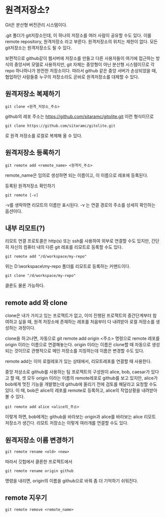 원격저장소?
===
Git은 분산형 버전관리 시스템이다.

.git 폴더가 git저장소인데, 이 하나의 저장소를 여러 사람이 공유할 수도 있다. 이를 remote repository, 원격저장소 라고 부른다. 원격저장소의 위치는 제한이 없다. 모든 git저장소는 원격저장소도 될 수 있다.

보편적으로 github같이 웹서버에 저장소를 만들고 다른 사용자들이 여기에 접근하는 방식의 중앙서버 모델로 사용하지만, git 자체는 중앙형이 아닌 분산형 시스템이므로 각 repo 하나하나가 완전한 저장소이다. 따라서 github 같은 중앙 서버가 손상되었을 때, 협업하던 사람들중 누구의 저장소라도 곧바로 원격저장소를 대체할 수 있다.

원격저장소 복제하기
---
    git clone <원격_저장소_주소>
github의 레포 주소는 https://github.com/sitaramc/gitolite.git 이런 형식이므로

    git clone https://github.com/sitaramc/gitolite.git
로 원격 저장소를 로컬로 복제해 올 수 있다.

원격저장소 등록하기
---
    git remote add <remote_name> <원격지_주소>
remote_name은 임의로 생성하면 되는 이름이고, 이 이름으로 레포에 등록된다.

등록된 원격저장소 확인하기
    
    git remote [-v]
-v를 생략하면 리모트의 이름만 표시된다. -v 는 연결 경로의 주소를 상세히 확인하는 옵션이다.

내부 리모트(?)
---
리모트 연결 프로토콜은 http(s) 또는 ssh를 사용하여 외부로 연결할 수도 있지만, 간단히 자신의 컴퓨터 내의 다른 git 레포를 리모트로 등록할 수도 있다.

    git remote add "/d/workspace/my-repo"
위는 D:\workspace\my-repo 폴더를 리모트로 등록하는 커맨드이다.

    git clone "/d/workspace/my-repo"
클론도 물론 가능하다.

remote add 와 clone
---
clone은 내가 가지고 있는 프로젝트가 없고, 이미 진행된 프로젝트의 중간단계부터 참여하고 싶을 때, 원격 저장소에 존재하는 레포를 처음부터 다 내려받아 로컬 저장소를 생성하는 과정이다.

clone을 하고나면, 자동으로 git remote add origin <주소> 명령으로 remote 레포를 origin 이라는 이름으로 연결해놓는다. origin 이라는 이름은 clone할 때 자동으로 생성되는 것이므로 관행적으로 메인 저장소를 지칭하는데 이름은 변경할 수도 있다.

remote add는 이미 로컬레포가 있는 상태에서, 리모트레포를 연결할 때 사용한다.

중앙 저상소로 github를 사용하는 팀 프로젝트의 구성원이 alice, bob, caesar가 있다고 할 때, 셋 모두 origin 이라는 이름의 remote레포로 github를 보고 있지만, alice가 bob에게 멋진 기능을 개발했는데 github에 올리기 전에 검토를 해달라고 요청할 수도 있다. 이 때, bob은 alice의 레포를 remote로 등록하고, alice의 작업상황을 내려받아볼 수 있다.

    git remote add alice <alice의_주소>

이렇게 하면, bob에게는 github을 바라보는 origin과 alice를 바라보는 alice 리모트 저장소가 생긴다. 리모트 저장소는 이렇게 여러개를 연결할 수도 있다.

원격저장소 이름 변경하기
---
    git remote rename <old> <new>
따라서 깃헙에서 클론한 프로젝트에서

    git remote rename origin github
명령을 내리면, origin의 이름을 github으로 바꿔 좀 더 기억하기 쉬워진다.

remote 지우기
---
    git remote remove <remote_name>
